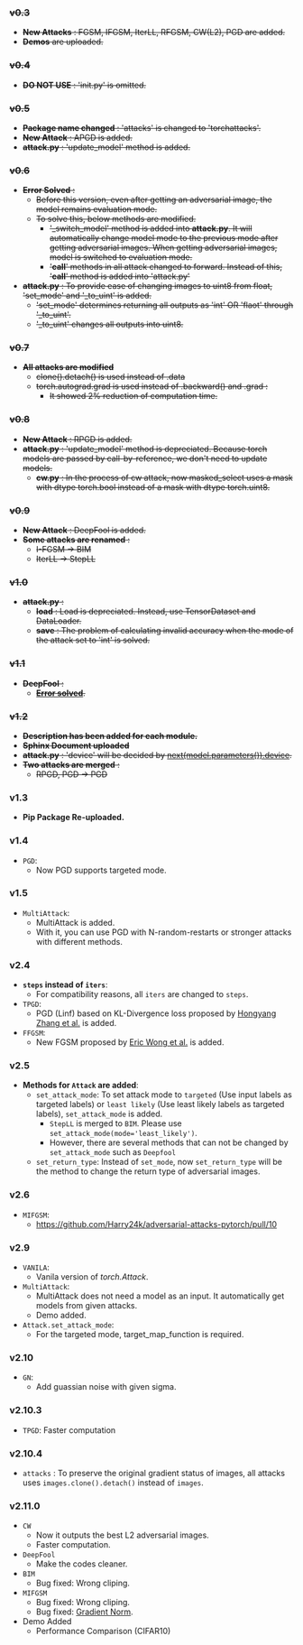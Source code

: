 
### ~~v0.3~~
* ~~**New Attacks** : FGSM, IFGSM, IterLL, RFGSM, CW(L2), PGD are added.~~
* ~~**Demos** are uploaded.~~

### ~~v0.4~~
* ~~**DO NOT USE** : 'init.py' is omitted.~~

### ~~v0.5~~
* ~~**Package name changed** : 'attacks' is changed to 'torchattacks'.~~
* ~~**New Attack** : APGD is added.~~
* ~~**attack.py** : 'update_model' method is added.~~

### ~~v0.6~~
* ~~**Error Solved** :~~ 
    * ~~Before this version, even after getting an adversarial image, the model remains evaluation mode.~~
    * ~~To solve this, below methods are modified.~~
        * ~~'_switch_model' method is added into **attack.py**. It will automatically change model mode to the previous mode after getting adversarial images. When getting adversarial images, model is switched to evaluation mode.~~
        * ~~'__call__' methods in all attack changed to forward. Instead of this, '__call__' method is added into 'attack.py'~~
* ~~**attack.py** : To provide ease of changing images to uint8 from float, 'set_mode' and '_to_uint' is added.~~
    * ~~'set_mode' determines returning all outputs as 'int' OR 'flaot' through '_to_uint'.~~
    * ~~'_to_uint' changes all outputs into uint8.~~

### ~~v0.7~~
* ~~**All attacks are modified**~~
    * ~~clone().detach() is used instead of .data~~
    * ~~torch.autograd.grad is used instead of .backward() and .grad :~~
        * ~~It showed 2% reduction of computation time.~~
    
### ~~v0.8~~
* ~~**New Attack** : RPGD is added.~~
* ~~**attack.py** : 'update_model' method is depreciated. Because torch models are passed by call-by-reference, we don't need to update models.~~
    * ~~**cw.py** : In the process of cw attack, now masked_select uses a mask with dtype torch.bool instead of a mask with dtype torch.uint8.~~

### ~~v0.9~~
* ~~**New Attack** : DeepFool is added.~~
* ~~**Some attacks are renamed** :~~
    * ~~I-FGSM -> BIM~~
    * ~~IterLL -> StepLL~~

### ~~v1.0~~
* ~~**attack.py** :~~
    * ~~**load** : Load is depreciated. Instead, use TensorDataset and DataLoader.~~
    * ~~**save** : The problem of calculating invalid accuracy when the mode of the attack set to 'int' is solved.~~

### ~~v1.1~~
* ~~**DeepFool** :~~
    * ~~[**Error solved**](https://github.com/Harry24k/adversairal-attacks-pytorch/issues/2).~~
    
### ~~v1.2~~
* ~~**Description has been added for each module.**~~
* ~~**Sphinx Document uploaded**~~ 
* ~~**attack.py** : 'device' will be decided by [next(model.parameters()).device](https://github.com/Harry24k/adversarial-attacks-pytorch/issues/3#issue-602571865).~~
* ~~**Two attacks are merged** :~~
    * ~~RPGD, PGD -> PGD~~



### v1.3

  * **Pip Package Re-uploaded.**



### v1.4

  * `PGD`:
    * Now PGD supports targeted mode.



### v1.5

  * `MultiAttack`:
    * MultiAttack is added.
    * With it, you can use PGD with N-random-restarts or stronger attacks with different methods.



### v2.4

  * **`steps` instead of `iters`**:
    * For compatibility reasons, all `iters` are changed to `steps`.
  * `TPGD`:
    * PGD (Linf) based on KL-Divergence loss proposed by [Hongyang Zhang et al.](https://arxiv.org/abs/1901.08573) is added.
  * `FFGSM`:
    * New FGSM proposed by [Eric Wong et al.](https://arxiv.org/abs/2001.03994) is added.



### v2.5

  * **Methods for ``Attack`` are added**:
    * `set_attack_mode`: To set attack mode to `targeted` (Use input labels as targeted labels) or `least likely` (Use least likely labels as targeted labels), `set_attack_mode` is added.
      * `StepLL` is merged to `BIM`. Please use `set_attack_mode(mode='least_likely')`.
      * However, there are several methods that can not be changed by `set_attack_mode` such as `Deepfool`
    * `set_return_type`: Instead of `set_mode`, now `set_return_type` will be the method to change the return type of adversarial images.



### v2.6

  * ``MIFGSM``:
    * https://github.com/Harry24k/adversarial-attacks-pytorch/pull/10




### v2.9

  * ``VANILA``:
    * Vanila version of _torch.Attack_.
  * ``MultiAttack``:
    * MultiAttack does not need a model as an input. It automatically get models from given attacks.
    * Demo added.
  * ``Attack.set_attack_mode``:
    * For the targeted mode, target_map_function is required.




### v2.10

  * ``GN``:
    * Add guassian noise with given sigma.




### v2.10.3

  * ``TPGD``: Faster computation




### v2.10.4

  * ``attacks`` : To preserve the original gradient status of images, all attacks uses ``images.clone().detach()`` instead of `images`.




### v2.11.0

  * ``CW``
      * Now it outputs the best L2 adversarial images.
      * Faster computation.
  * `DeepFool`
      * Make the codes cleaner.
  * `BIM`
      * Bug fixed: Wrong cliping.
  * `MIFGSM`
      * Bug fixed: Wrong cliping.
      * Bug fixed: [Gradient Norm](https://github.com/Harry24k/adversarial-attacks-pytorch/issues/12).
  * Demo Added
      * Performance Comparison (CIFAR10)